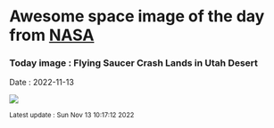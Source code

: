 
# Awesome space image of the day from [NASA](https://api.nasa.gov/)

### Today image : Flying Saucer Crash Lands in Utah Desert
Date : 2022-11-13

![](https://apod.nasa.gov/apod/image/2211/GenesisImpact_nasa_960.jpg)

<small>Latest update : Sun Nov 13 10:17:12 2022</small>
        